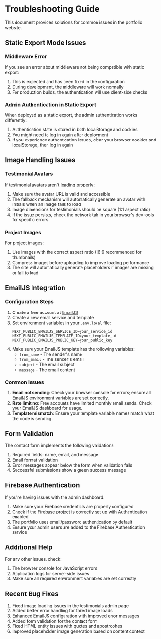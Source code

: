# Troubleshooting Guide

This document provides solutions for common issues in the portfolio website.

## Static Export Mode Issues

### Middleware Error

If you see an error about middleware not being compatible with static export:

1. This is expected and has been fixed in the configuration
2. During development, the middleware will work normally
3. For production builds, the authentication will use client-side checks

### Admin Authentication in Static Export

When deployed as a static export, the admin authentication works differently:

1. Authentication state is stored in both localStorage and cookies
2. You might need to log in again after deployment
3. If you experience authentication issues, clear your browser cookies and localStorage, then log in again

## Image Handling Issues

### Testimonial Avatars

If testimonial avatars aren't loading properly:

1. Make sure the avatar URL is valid and accessible
2. The fallback mechanism will automatically generate an avatar with initials when an image fails to load
3. Image dimensions for testimonials should be square (1:1 aspect ratio)
4. If the issue persists, check the network tab in your browser's dev tools for specific errors

### Project Images

For project images:

1. Use images with the correct aspect ratio (16:9 recommended for thumbnails)
2. Compress images before uploading to improve loading performance
3. The site will automatically generate placeholders if images are missing or fail to load

## EmailJS Integration

### Configuration Steps

1. Create a free account at [EmailJS](https://www.emailjs.com/)
2. Create a new email service and template
3. Set environment variables in your `.env.local` file:
   ```
   NEXT_PUBLIC_EMAILJS_SERVICE_ID=your_service_id
   NEXT_PUBLIC_EMAILJS_TEMPLATE_ID=your_template_id
   NEXT_PUBLIC_EMAILJS_PUBLIC_KEY=your_public_key
   ```
4. Make sure your EmailJS template has the following variables:
   - `from_name` - The sender's name
   - `from_email` - The sender's email
   - `subject` - The email subject
   - `message` - The email content

### Common Issues

1. **Email not sending**: Check your browser console for errors; ensure all EmailJS environment variables are set correctly.
2. **Rate limiting**: Free accounts have limited monthly email sends. Check your EmailJS dashboard for usage.
3. **Template mismatch**: Ensure your template variable names match what the code is sending.

## Form Validation

The contact form implements the following validations:

1. Required fields: name, email, and message
2. Email format validation
3. Error messages appear below the form when validation fails
4. Successful submissions show a green success message

## Firebase Authentication

If you're having issues with the admin dashboard:

1. Make sure your Firebase credentials are properly configured
2. Check if the Firebase project is correctly set up with Authentication enabled
3. The portfolio uses email/password authentication by default
4. Ensure your admin users are added to the Firebase Authentication service

## Additional Help

For any other issues, check:

1. The browser console for JavaScript errors
2. Application logs for server-side issues
3. Make sure all required environment variables are set correctly

## Recent Bug Fixes

1. Fixed image loading issues in the testimonials admin page
2. Added better error handling for failed image loads
3. Enhanced EmailJS configuration with improved error messages
4. Added form validation for the contact form
5. Fixed HTML entity issues with quotes and apostrophes 
6. Improved placeholder image generation based on content context
